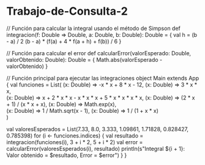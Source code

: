 # Trabajo-de-Consulta-2
// Función para calcular la integral usando el método de Simpson
def integracion(f: Double => Double, a: Double, b: Double): Double = {
  val h = (b - a) / 2
  (b - a) * (f(a) + 4 * f(a + h) + f(b)) / 6
}

// Función para calcular el error
def calcularError(valorEsperado: Double, valorObtenido: Double): Double = {
  Math.abs(valorEsperado - valorObtenido)
}

// Función principal para ejecutar las integraciones
object Main extends App {
  val funciones = List(
    (x: Double) => -x * x + 8 * x - 12,
    (x: Double) => 3 * x * x,           
    (x: Double) => x + 2 * x * x - x * x * x + 5 * x * x * x * x, 
    (x: Double) => (2 * x + 1) / (x * x + x), 
    (x: Double) => Math.exp(x),         
    (x: Double) => 1 / Math.sqrt(x - 1), 
    (x: Double) => 1 / (1 + x * x)      
  )

  val valoresEsperados = List(7.33, 8.0, 3.333, 1.09861, 1.71828, 0.828427, 0.785398)
  for (i <- funciones.indices) {
    val resultado = integracion(funciones(i), 3 + i * 2, 5 + i * 2)
    val error = calcularError(valoresEsperados(i), resultado)
    println(s"Integral ${i + 1}: Valor obtenido = $resultado, Error = $error")
  }
}
